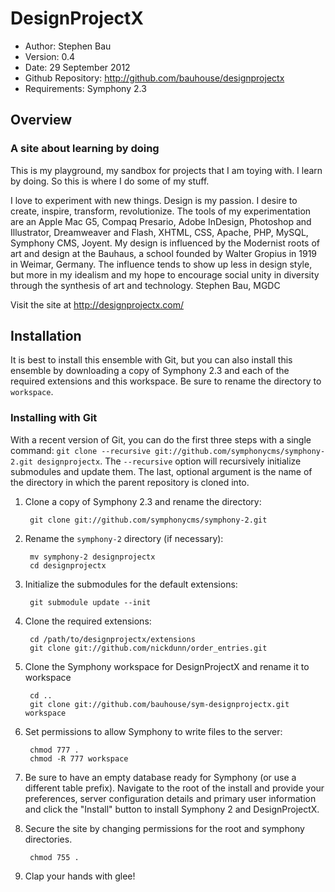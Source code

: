 # DesignProjectX

- Author: Stephen Bau
- Version: 0.4
- Date: 29 September 2012
- Github Repository: <http://github.com/bauhouse/designprojectx>
- Requirements: Symphony 2.3

## Overview

### A site about learning by doing

This is my playground, my sandbox for projects that I am toying with. I learn by doing. So this is where I do some of my stuff.

I love to experiment with new things. Design is my passion. I desire to create, inspire, transform, revolutionize. The tools of my experimentation are an Apple Mac G5, Compaq Presario, Adobe InDesign, Photoshop and Illustrator, Dreamweaver and Flash, XHTML, CSS, Apache, PHP, MySQL, Symphony CMS, Joyent. My design is influenced by the Modernist roots of art and design at the Bauhaus, a school founded by Walter Gropius in 1919 in Weimar, Germany. The influence tends to show up less in design style, but more in my idealism and my hope to encourage social unity in diversity through the synthesis of art and technology. Stephen Bau, MGDC

Visit the site at <http://designprojectx.com/>

## Installation

It is best to install this ensemble with Git, but you can also install this ensemble by downloading a copy of Symphony 2.3 and each of the required extensions and this workspace. Be sure to rename the directory to `workspace`.

### Installing with Git

With a recent version of Git, you can do the first three steps with a single command: `git clone --recursive git://github.com/symphonycms/symphony-2.git designprojectx`. The `--recursive` option will recursively initialize submodules and update them. The last, optional argument is the name of the directory in which the parent repository is cloned into.

1. Clone a copy of Symphony 2.3 and rename the directory:

		git clone git://github.com/symphonycms/symphony-2.git

2. Rename the `symphony-2` directory (if necessary):

		mv symphony-2 designprojectx
		cd designprojectx
		
3. Initialize the submodules for the default extensions:

		git submodule update --init

4. Clone the required extensions:

		cd /path/to/designprojectx/extensions
		git clone git://github.com/nickdunn/order_entries.git
		

5. Clone the Symphony workspace for DesignProjectX and rename it to workspace

		cd ..
		git clone git://github.com/bauhouse/sym-designprojectx.git workspace


6. Set permissions to allow Symphony to write files to the server:

		chmod 777 .
		chmod -R 777 workspace

7. Be sure to have an empty database ready for Symphony (or use a different table prefix). Navigate to the root of the install and provide your preferences, server configuration details and primary user information and click the "Install" button to install Symphony 2 and DesignProjectX.

8. Secure the site by changing permissions for the root and symphony directories.

		chmod 755 .

10. Clap your hands with glee!